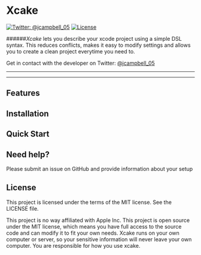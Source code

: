 # Xcake

[![Twitter: @jcampbell_05](https://img.shields.io/badge/contact-@jcampbell_05-blue.svg?style=flat)](https://twitter.com/jcampbell_05)
[![License](https://img.shields.io/badge/license-MIT-green.svg?style=flat)](https://github.com/fastlane/fastlane/blob/master/LICENSE)

######*Xcake* lets you describe your xcode project using a simple DSL syntax. This reduces conflicts, makes it easy to modify settings and allows you to create a clean project everytime you need to.

Get in contact with the developer on Twitter: [@jcampbell_05](https://twitter.com/jcampbell_05)

-------
<p align="center">
<!--    <a href="#features">Features</a> &bull;-->
<!--    <a href="#installation">Installation</a> &bull;-->
<!--    <a href="#quick-start">Quick Start</a> &bull;-->
<!--    <a href="#examples">Example Setups</a> &bull; -->
<!--    <a href="https://github.com/fastlane/fastlane/tree/master/docs">Documentation</a> &bull; -->
<!--    <a href="#need-help">Need help?</a>-->
</p>

-------

## Features

<!--Why should you have to remember complicated commands and parameters?-->

<!--Store your configuration in a text file to easily test, build, and deploy from _any_ computer.-->

<!--[Take a look at how Wikipedia and Product Hunt use `fastlane`](https://github.com/fastlane/examples).-->

<!--Define different environments (`lanes`) in your `Fastfile`: Examples are: `appstore`, `beta` and `test`.-->

<!--You define a `lane` like this (more details about the commands in the [Actions](https://github.com/fastlane/fastlane/blob/master/docs/Actions.md) documentation):-->

<!--```ruby-->
<!--lane :appstore do-->
<!--  increment_build_number-->
<!--  cocoapods-->
<!--  xctool-->
<!--  snapshot-->
<!--  sigh-->
<!--  deliver-->
<!--  sh "./customScript.sh"-->

<!--  slack-->
<!--end-->
<!--```-->

<!--To launch the `appstore` lane, just run:-->

<!--```sh-->
<!--fastlane appstore-->
<!--```-->

<!--              |  fastlane-->
<!----------------------------|-------------------------------------------------------------->
<!--:sparkles: | Connect all iOS build tools into one workflow (both `fastlane` tools and third party tools)-->
<!--:monorail: | Define different `deployment lanes` for App Store deployment, beta builds or testing-->
<!--:ship: | Deploy from any computer, including a CI-server-->
<!--:wrench: | Extend and customise the functionality -->
<!--:thought_balloon: | Never remember any difficult commands, just `fastlane`-->
<!--:tophat: | Easy setup assistant to get started in a few minutes-->
<!--:email: | Automatically pass on information from one build step to another (e.g. path to the `ipa` file)-->
<!--:page_with_curl: | Store **everything** in git. Never again lookup the build commands in the `Jenkins` configs-->
<!--:rocket: | Saves you **hours** for every app update you release-->
<!--:pencil2: | Very flexible configuration using a fully customisable `Fastfile`-->
<!--:mountain_cableway: | Implement a fully working Continuous Delivery process-->
<!--:ghost: | [Jenkins Integration](https://github.com/fastlane/fastlane/blob/master/docs/Jenkins.md): Show the output directly in the Jenkins test results-->
<!--:book: | Automatically generate a markdown documentation of your lane config-->
<!--:hatching_chick: | Over 90 built-in integrations available-->
<!--:computer: | Support for both iOS and Mac OS apps-->
<!--:octocat: | Full git and mercurial support-->


<!--###### Take a look at the [fastlane website](https://fastlane.tools) for more information about why and when to use `fastlane`.-->

<!--##### Like this tool? [Be the first to know about updates and new fastlane tools](https://tinyletter.com/krausefx).-->

## Installation

<!--I recommend following the [fastlane guide](https://github.com/fastlane/fastlane/blob/master/docs/Guide.md) to get started.-->

<!--    sudo gem install fastlane --verbose-->

<!--Make sure, you have the latest version of the Xcode command line tools installed:-->

<!--    xcode-select --install-->

<!--If you experience slow launch times of fastlane, try running-->

<!--    gem cleanup-->

<!--to clean up outdated gems.-->

<!--System Requirements: `fastlane` requires Mac OS X or Linux with Ruby 2.0.0 or above.-->


<!--If you want to take a look at a project, already using `fastlane`, check out the [fastlane-examples](https://github.com/fastlane/examples) with `fastlane` setups by Wikipedia, Product Hunt, MindNode and more.-->

## Quick Start

<!--The setup assistant will create all the necessary files for you, using the existing app metadata from iTunes Connect.-->

<!--- ```cd [your_project_folder]```-->
<!--- ```fastlane init```-->
<!--- Follow the setup assistant, which will set up ```fastlane``` for you-->
<!--- Further customise the ```Fastfile``` with [actions](https://github.com/fastlane/fastlane/blob/master/docs/Actions.md).-->

<!--For more details, please follow the [fastlane guide](https://github.com/fastlane/fastlane/blob/master/docs/Guide.md) or [documentation](https://github.com/fastlane/fastlane/tree/master/docs).-->

<!--There are also 2 Japanese fastlane guides available: [qiita](http://qiita.com/gin0606/items/162d756dfda7b84e97d4) and [mercari](http://tech.mercari.com/entry/2015/07/13/143000)-->

<!--## Available commands-->

<!--Usually you'll use fastlane by triggering individual lanes:-->

<!--    fastlane [lane_name]-->

<!--#### Other commands-->

<!--- `fastlane actions`: List all available `fastlane` actions-->
<!--- `fastlane action [action_name]`: Shows a more detailed description of an action-->
<!--- `fastlane lanes`: Lists all available lanes with description-->
<!--- `fastlane list`: Lists all available lanes without description-->
<!--- `fastlane docs`: Generates a markdown based documentation of all your lanes-->
<!--- `fastlane new_action`: Create a new action (integration) for fastlane  -->

<!--## Examples-->

<!--See how [Wikipedia](https://github.com/fastlane/examples#wikipedia-by-wikimedia-foundation), [Product Hunt](https://github.com/fastlane/examples#product-hunt) and [MindNode](https://github.com/fastlane/examples#mindnode) use `fastlane` to automate their iOS submission process.-->

<!--## [`fastlane`](https://fastlane.tools) Toolchain-->

<!--`fastlane` is designed to make your life easier by bringing together all `fastlane` tools-->

<!--- [`deliver`](https://github.com/fastlane/deliver): Upload screenshots, metadata and your app to the App Store-->
<!--- [`snapshot`](https://github.com/fastlane/snapshot): Automate taking localized screenshots of your iOS app on every device-->
<!--- [`frameit`](https://github.com/fastlane/frameit): Quickly put your screenshots into the right device frames-->
<!--- [`PEM`](https://github.com/fastlane/pem): Automatically generate and renew your push notification profiles-->
<!--- [`sigh`](https://github.com/fastlane/sigh): Because you would rather spend your time building stuff than fighting provisioning-->
<!--- [`produce`](https://github.com/fastlane/produce): Create new iOS apps on iTunes Connect and Dev Portal using the command line-->
<!--- [`cert`](https://github.com/fastlane/cert): Automatically create and maintain iOS code signing certificates-->
<!--- [`codes`](https://github.com/fastlane/codes): Create promo codes for iOS Apps using the command line-->
<!--- [`spaceship`](https://github.com/fastlane/spaceship): Ruby library to access the Apple Dev Center and iTunes Connect-->
<!--- [`pilot`](https://github.com/fastlane/pilot): The best way to manage your TestFlight testers and builds from your terminal-->
<!--- [`boarding`](https://github.com/fastlane/boarding): The easiest way to invite your TestFlight beta testers -->
<!--- [`gym`](https://github.com/fastlane/gym): Building your iOS apps has never been easier-->

## Need help?
Please submit an issue on GitHub and provide information about your setup

<!--## Special Thanks-->

<!--Thanks to all [contributors](https://github.com/fastlane/fastlane/graphs/contributors) for extending and improving `fastlane`. Check out the project pages of the other tools for more sponsors and contributors.-->

## License
This project is licensed under the terms of the MIT license. See the LICENSE file.

This project is no way affiliated with Apple Inc. This project is open source under the MIT license, which means you have full access to the source code and can modify it to fit your own needs. Xcake runs on your own computer or server, so your sensitive information will never leave your own computer. You are responsible for how you use xcake.


<!--![CocoaPods Logo](https://raw.github.com/CocoaPods/shared_resources/master/assets/cocoapods-banner-readme.png)-->

<!--### CocoaPods: The Cocoa dependency manager-->

<!--[![Build Status](http://img.shields.io/travis/CocoaPods/CocoaPods/master.svg?style=flat)](https://travis-ci.org/CocoaPods/CocoaPods)-->
<!--[![Gem Version](http://img.shields.io/gem/v/cocoapods.svg?style=flat)](http://badge.fury.io/rb/cocoapods)-->
<!--[![Code Climate](http://img.shields.io/codeclimate/github/CocoaPods/CocoaPods.svg?style=flat)](https://codeclimate.com/github/CocoaPods/CocoaPods)-->

<!--CocoaPods manages dependencies for your Xcode projects.-->

<!--You specify the dependencies for your project in a simple text file: your `Podfile`. -->
<!--CocoaPods recursively resolves dependencies between libraries, fetches -->
<!--source code for all dependencies, and creates and maintains an Xcode -->
<!--workspace to build your project.-->

<!--Installing and updating CocoaPods is very easy. Don't miss the [Installation-->
<!--guide](http://guides.cocoapods.org/using/getting-started.html#installation) and the-->
<!--[Getting started guide](https://guides.cocoapods.org/using/getting-started.html).-->

<!--## Project Goals-->

<!--CocoaPods aims to improve the engagement with, and discoverability -->
<!--of, third party open-source Cocoa libraries. These-->
<!--project goals influence and drive the design of CocoaPods:-->

<!--- Create and share libraries, and use them in your own projects,-->
<!--  without creating extra work for library authors. Integrate-->
<!--  non-CocoaPods libraries and hack on your own fork of any-->
<!--  CocoaPods library with a simple transparent `Podspec` standard.-->
<!--- Allow library authors to structure their libraries however they like.-->
<!--- Save time for library authors by automating a lot of Xcode work not -->
<!--  related to their libraries' functionality.-->
<!--- Support any source management system. (Currently supported are `git`, -->
<!--  `svn`, `mercurial`, `bazaar`, and various types of archives downloaded over HTTP.)-->
<!--- Promote a culture of distributed collaboration on pods, but also provide-->
<!--  features only possible with a centralised solution to foster a community.-->
<!--- Build tools on top of the core Cocoa development system, including those -->
<!--  typically deployed to other operating systems, such as web-services.-->
<!--- Provide opinionated and automated integration, but make it completely-->
<!--  optional. You may manually integrate your CocoaPods dependencies-->
<!--  into your Xcode project as you see fit, with or without a workspace.-->
<!--- Solve everyday problems for Cocoa and Xcode developers.-->

<!--## Sponsors-->

<!--Lovingly sponsored by a collection of companies, see the footer of [CocoaPods.org](https://cocoapods.org) for an up-to-date list. -->

<!--## Collaborate-->

<!--All CocoaPods development happens on GitHub. Contributions make for good karma and-->
<!--we [welcome new](https://blog.cocoapods.org/starting-open-source/) contributors with joy. We take contributors seriously, and thus have a -->
<!--contributor [code of conduct](CODE_OF_CONDUCT.md).-->

<!--## Links-->

<!--| Link | Description |-->
<!--| :----- | :------ |-->
<!--[CocoaPods.org](https://cocoapods.org/) | Homepage and search for Pods.-->
<!--[@CocoaPods](https://twitter.com/CocoaPods) | Follow CocoaPods on Twitter to stay up to date.-->
<!--[Blog](https://blog.cocoapods.org) | The CocoaPods blog.-->
<!--[Mailing List](http://groups.google.com/group/cocoapods) | Feel free to ask any kind of question.-->
<!--[Guides](https://guides.cocoapods.org) | Everything you want to know about CocoaPods.-->
<!--[Changelog](https://github.com/CocoaPods/CocoaPods/blob/master/CHANGELOG.md) | See the changes introduced in each CocoaPods version.-->
<!--[New Pods RSS](https://feeds.cocoapods.org/new-pods.rss) | Don't miss any new Pods.-->
<!--[Code of Conduct](CODE_OF_CONDUCT.md) | Find out the standards we hold ourselves to.-->

<!--## Projects-->

<!--CocoaPods is composed of the following projects:-->

<!--| Status | Project | Description | Info |-->
<!--| :----- | :------ | :--- | :--- |-->
<!--| [![Build Status](http://img.shields.io/travis/CocoaPods/CocoaPods/master.svg?style=flat)](http://travis-ci.org/CocoaPods/CocoaPods) | [CocoaPods](https://github.com/CocoaPods/CocoaPods) | The CocoaPods command line tool. | [guides](https://guides.cocoapods.org)-->
<!--| [![Build Status](http://img.shields.io/travis/CocoaPods/Core/master.svg?style=flat)](http://travis-ci.org/CocoaPods/Core) | [CocoaPods Core](https://github.com/CocoaPods/Core) | Support for working with specifications and podfiles. | [docs](http://docs.cocoapods.org/cocoapods_core)-->
<!--| [![Build Status](http://img.shields.io/travis/CocoaPods/cocoapods-downloader/master.svg?style=flat)](http://travis-ci.org/CocoaPods/cocoapods-downloader) |[CocoaPods Downloader](https://github.com/CocoaPods/cocoapods-downloader) |  Downloaders for various source types. |  [docs](http://docs.cocoapods.org/cocoapods_downloader/index.html)-->
<!--| [![Build Status](http://img.shields.io/travis/CocoaPods/Xcodeproj/master.svg?style=flat)](https://travis-ci.org/CocoaPods/Xcodeproj) | [Xcodeproj](https://github.com/CocoaPods/Xcodeproj) | Create and modify Xcode projects from Ruby. |  [docs](http://docs.cocoapods.org/xcodeproj/index.html)-->
<!--| [![Build Status](http://img.shields.io/travis/CocoaPods/CLAide/master.svg?style=flat)](https://travis-ci.org/CocoaPods/CLAide) | [CLAide](https://github.com/CocoaPods/CLAide) | A small command-line interface framework.  | [docs](http://docs.cocoapods.org/claide/index.html)-->
<!--| [![Build Status](http://img.shields.io/travis/CocoaPods/Molinillo/master.svg?style=flat)](https://travis-ci.org/CocoaPods/Molinillo) | [Molinillo](https://github.com/CocoaPods/Molinillo) | A powerful generic dependency resolver.  | [docs](http://www.rubydoc.info/gems/molinillo)-->
<!--|  | [Master Repo ](https://github.com/CocoaPods/Specs) | Master repository of specifications. | [guide](http://docs.cocoapods.org/guides/contributing_to_the_master_repo.html)-->

